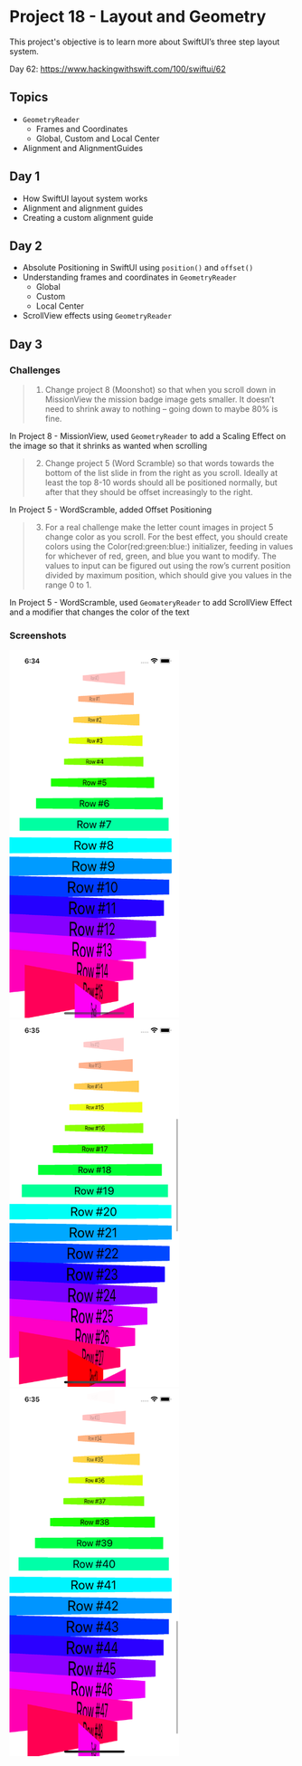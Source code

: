 # Project 18 - Layout and Geometry

This project's objective is to learn more about SwiftUI’s three step layout system.

Day 62: https://www.hackingwithswift.com/100/swiftui/62

## Topics

- `GeometryReader`
  - Frames and Coordinates
  - Global, Custom and Local Center
- Alignment and AlignmentGuides

## Day 1

- How SwiftUI layout system works
- Alignment and alignment guides
- Creating a custom alignment guide

## Day 2

- Absolute Positioning in SwiftUI using `position()` and `offset()`
- Understanding frames and coordinates in `GeometryReader`
  - Global
  - Custom
  - Local Center
- ScrollView effects using `GeometryReader`

## Day 3
### Challenges

>1. Change project 8 (Moonshot) so that when you scroll down in MissionView the mission badge image gets smaller. It doesn’t need to shrink away to nothing – going down to maybe 80% is fine.

In Project 8 - MissionView, used `GeometryReader` to add a Scaling Effect on the image so that it shrinks as wanted when scrolling

>2. Change project 5 (Word Scramble) so that words towards the bottom of the list slide in from the right as you scroll. Ideally at least the top 8-10 words should all be positioned normally, but after that they should be offset increasingly to the right.

In Project 5 - WordScramble, added Offset Positioning

>3. For a real challenge make the letter count images in project 5 change color as you scroll. For the best effect, you should create colors using the Color(red:green:blue:) initializer, feeding in values for whichever of red, green, and blue you want to modify. The values to input can be figured out using the row’s current position divided by maximum position, which should give you values in the range 0 to 1.

In Project 5 - WordScramble, used `GeomateryReader` to add ScrollView Effect and a modifier that changes the color of the text

### Screenshots

<img src="Screenshots/Screenshot 1.png" width="300"/> <img src="Screenshots/Screenshot 2.png" width="300"/> 
<img src="Screenshots/Screenshot 3.png" width="300"/>
